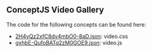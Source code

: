 ## ConceptJS Video Gallery

The code for the following concepts can be found here: 
- [2H4vQz2xfC8dv4mbO0\-8aD.json](2H4vQz2xfC8dv4mbO0-8aD.json): video\.css
- [gxhbE\-QufoBATq2zM0GOE9.json](gxhbE-QufoBATq2zM0GOE9.json): video\.js
